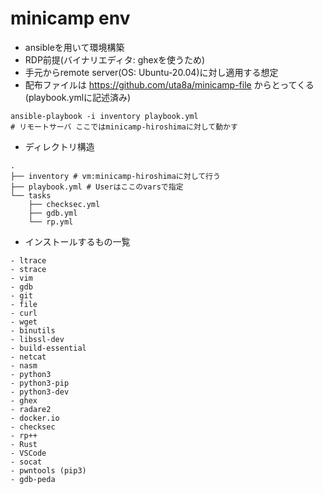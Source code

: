 # minicamp env
- ansibleを用いて環境構築
- RDP前提(バイナリエディタ: ghexを使うため)
- 手元からremote server(OS: Ubuntu-20.04)に対し適用する想定
- 配布ファイルは https://github.com/uta8a/minicamp-file からとってくる(playbook.ymlに記述済み)
```
ansible-playbook -i inventory playbook.yml
# リモートサーバ ここではminicamp-hiroshimaに対して動かす
```
- ディレクトリ構造
```
.
├── inventory # vm:minicamp-hiroshimaに対して行う
├── playbook.yml # Userはここのvarsで指定
└── tasks
    ├── checksec.yml
    ├── gdb.yml
    └── rp.yml
```
- インストールするもの一覧
```
- ltrace
- strace
- vim
- gdb
- git
- file
- curl
- wget
- binutils
- libssl-dev
- build-essential
- netcat
- nasm
- python3
- python3-pip
- python3-dev
- ghex
- radare2
- docker.io
- checksec
- rp++
- Rust
- VSCode
- socat
- pwntools (pip3)
- gdb-peda
```